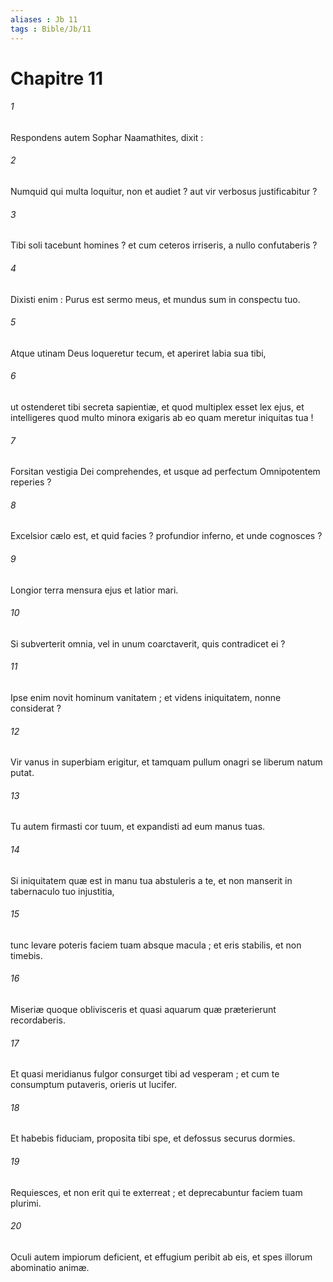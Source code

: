 ```yaml
---
aliases : Jb 11
tags : Bible/Jb/11
---
```


# Chapitre 11

###### 1
Respondens autem Sophar Naamathites, dixit :
###### 2
Numquid qui multa loquitur, non et audiet ? aut vir verbosus justificabitur ?
###### 3
Tibi soli tacebunt homines ? et cum ceteros irriseris, a nullo confutaberis ?
###### 4
Dixisti enim : Purus est sermo meus, et mundus sum in conspectu tuo.
###### 5
Atque utinam Deus loqueretur tecum, et aperiret labia sua tibi,
###### 6
ut ostenderet tibi secreta sapientiæ, et quod multiplex esset lex ejus, et intelligeres quod multo minora exigaris ab eo quam meretur iniquitas tua !
###### 7
Forsitan vestigia Dei comprehendes, et usque ad perfectum Omnipotentem reperies ?
###### 8
Excelsior cælo est, et quid facies ? profundior inferno, et unde cognosces ?
###### 9
Longior terra mensura ejus et latior mari.
###### 10
Si subverterit omnia, vel in unum coarctaverit, quis contradicet ei ?
###### 11
Ipse enim novit hominum vanitatem ; et videns iniquitatem, nonne considerat ?
###### 12
Vir vanus in superbiam erigitur, et tamquam pullum onagri se liberum natum putat.
###### 13
Tu autem firmasti cor tuum, et expandisti ad eum manus tuas.
###### 14
Si iniquitatem quæ est in manu tua abstuleris a te, et non manserit in tabernaculo tuo injustitia,
###### 15
tunc levare poteris faciem tuam absque macula ; et eris stabilis, et non timebis.
###### 16
Miseriæ quoque oblivisceris et quasi aquarum quæ præterierunt recordaberis.
###### 17
Et quasi meridianus fulgor consurget tibi ad vesperam ; et cum te consumptum putaveris, orieris ut lucifer.
###### 18
Et habebis fiduciam, proposita tibi spe, et defossus securus dormies.
###### 19
Requiesces, et non erit qui te exterreat ; et deprecabuntur faciem tuam plurimi.
###### 20
Oculi autem impiorum deficient, et effugium peribit ab eis, et spes illorum abominatio animæ.
